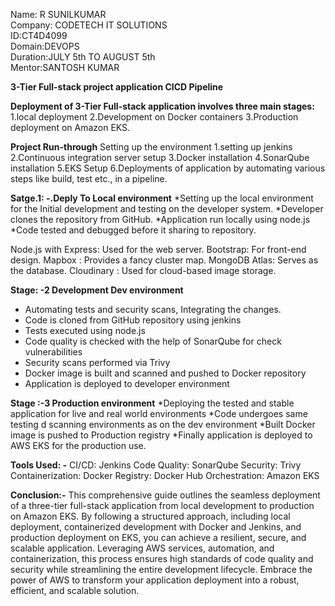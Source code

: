 Name: R SUNILKUMAR                                                                                                                                                                                           
Company: CODETECH IT SOLUTIONS                                                                                                                                                                            
ID:CT4D4099                                                                                                                                                                                              
Domain:DEVOPS                                                                                                                                                                                           
Duration:JULY 5th TO AUGUST 5th                                                                                                                                                                                
Mentor:SANTOSH KUMAR

**3-Tier Full-stack project application CICD Pipeline** 

**Deployment of 3-Tier Full-stack application involves three main stages:**
1.local deployment
2.Development on Docker containers
3.Production deployment on Amazon EKS.

**Project Run-through** 
Setting up the environment 
1.setting up jenkins 
2.Continuous integration server setup
3.Docker installation 
4.SonarQube installation 
5.EKS Setup
6.Deployments of application by automating various steps like build, test etc., in a pipeline.

**Satge.1: -.Deply To Local environment** 
*Setting up the local environment for the Initial development and testing on the developer system.
*Developer clones the repository from GitHub.
*Application run locally using node.js
*Code tested and debugged before it sharing to repository.
 
Node.js with Express: Used for the web server.
Bootstrap: For front-end design.
Mapbox : Provides a fancy cluster map.
MongoDB Atlas: Serves as the database.
Cloudinary : Used for cloud-based image storage.

**Stage: -2 Development Dev environment**
* Automating tests and security scans, Integrating the changes.
* Code is cloned from GitHub repository using jenkins
* Tests executed using node.js
* Code quality is checked with the help of SonarQube for check vulnerabilities
* Security scans performed via Trivy 
* Docker image is built and scanned and pushed to Docker repository
* Application is deployed to developer environment

**Stage :-3 Production environment** 
*Deploying the tested and stable application for live and real world environments
*Code undergoes same testing d scanning environments as on the dev environment
*Built Docker image is pushed to Production registry
*Finally application is deployed to AWS EKS for the production use.

**Tools Used: -** 
CI/CD: Jenkins
Code Quality: SonarQube
Security: Trivy
Containerization: Docker
Registry: Docker Hub
Orchestration: Amazon EKS


**Conclusion:-**
This comprehensive guide outlines the seamless deployment of a three-tier full-stack application from local development to production on Amazon EKS. By following a structured approach, including local deployment, containerized development with Docker and Jenkins, and production deployment on EKS, you can achieve a resilient, secure, and scalable application. Leveraging AWS services, automation, and containerization, this process ensures high standards of code quality and security while streamlining the entire development lifecycle. Embrace the power of AWS to transform your application deployment into a robust, efficient, and scalable solution.
